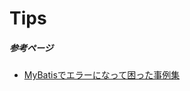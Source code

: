 # Tips
##### 参考ページ
- [MyBatisでエラーになって困った事例集](https://qiita.com/ponsuke0531/items/7b778aa54d509ab87939)
